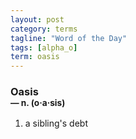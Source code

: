 ```yaml
---
layout: post
category: terms
tagline: "Word of the Day"
tags: [alpha_o]
term: oasis
---
```


<h3>Oasis<br/> <small>&mdash; n. (o<span>&middot;</span>a<span>&middot;</span>sis)</small></h3>
<p><ol>
<li>a sibling's debt</li>
</ol></p>
